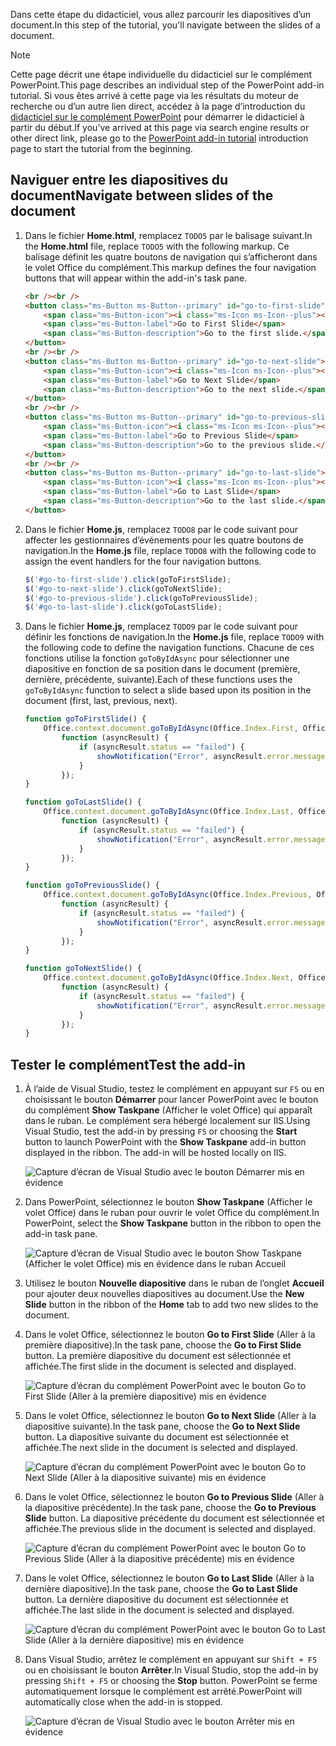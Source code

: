 <span data-ttu-id="9df76-101">Dans cette étape du didacticiel, vous allez parcourir les diapositives d’un document.</span><span class="sxs-lookup"><span data-stu-id="9df76-101">In this step of the tutorial, you'll navigate between the slides of a document.</span></span>

> [!NOTE]
> <span data-ttu-id="9df76-102">Cette page décrit une étape individuelle du didacticiel sur le complément PowerPoint.</span><span class="sxs-lookup"><span data-stu-id="9df76-102">This page describes an individual step of the PowerPoint add-in tutorial.</span></span> <span data-ttu-id="9df76-103">Si vous êtes arrivé à cette page via les résultats du moteur de recherche ou d’un autre lien direct, accédez à la page d’introduction du [didacticiel sur le complément PowerPoint](../tutorials/powerpoint-tutorial.yml) pour démarrer le didacticiel à partir du début.</span><span class="sxs-lookup"><span data-stu-id="9df76-103">If you’ve arrived at this page via search engine results or other direct link, please go to the [PowerPoint add-in tutorial](../tutorials/powerpoint-tutorial.yml) introduction page to start the tutorial from the beginning.</span></span>

## <a name="navigate-between-slides-of-the-document"></a><span data-ttu-id="9df76-104">Naviguer entre les diapositives du document</span><span class="sxs-lookup"><span data-stu-id="9df76-104">Navigate between slides of the document</span></span>

1. <span data-ttu-id="9df76-105">Dans le fichier **Home.html**, remplacez `TODO5` par le balisage suivant.</span><span class="sxs-lookup"><span data-stu-id="9df76-105">In the **Home.html** file, replace `TODO5` with the following markup.</span></span> <span data-ttu-id="9df76-106">Ce balisage définit les quatre boutons de navigation qui s’afficheront dans le volet Office du complément.</span><span class="sxs-lookup"><span data-stu-id="9df76-106">This markup defines the four navigation buttons that will appear within the add-in's task pane.</span></span>

    ```html
    <br /><br />
    <button class="ms-Button ms-Button--primary" id="go-to-first-slide">
        <span class="ms-Button-icon"><i class="ms-Icon ms-Icon--plus"></i></span>
        <span class="ms-Button-label">Go to First Slide</span>
        <span class="ms-Button-description">Go to the first slide.</span>
    </button>
    <br /><br />
    <button class="ms-Button ms-Button--primary" id="go-to-next-slide">
        <span class="ms-Button-icon"><i class="ms-Icon ms-Icon--plus"></i></span>
        <span class="ms-Button-label">Go to Next Slide</span>
        <span class="ms-Button-description">Go to the next slide.</span>
    </button>
    <br /><br />
    <button class="ms-Button ms-Button--primary" id="go-to-previous-slide">
        <span class="ms-Button-icon"><i class="ms-Icon ms-Icon--plus"></i></span>
        <span class="ms-Button-label">Go to Previous Slide</span>
        <span class="ms-Button-description">Go to the previous slide.</span>
    </button>
    <br /><br />
    <button class="ms-Button ms-Button--primary" id="go-to-last-slide">
        <span class="ms-Button-icon"><i class="ms-Icon ms-Icon--plus"></i></span>
        <span class="ms-Button-label">Go to Last Slide</span>
        <span class="ms-Button-description">Go to the last slide.</span>
    </button>
    ```

2. <span data-ttu-id="9df76-107">Dans le fichier **Home.js**, remplacez `TODO8` par le code suivant pour affecter les gestionnaires d’événements pour les quatre boutons de navigation.</span><span class="sxs-lookup"><span data-stu-id="9df76-107">In the **Home.js** file, replace `TODO8` with the following code to assign the event handlers for the four navigation buttons.</span></span>

    ```js
    $('#go-to-first-slide').click(goToFirstSlide);
    $('#go-to-next-slide').click(goToNextSlide);
    $('#go-to-previous-slide').click(goToPreviousSlide);
    $('#go-to-last-slide').click(goToLastSlide);
    ```

3. <span data-ttu-id="9df76-108">Dans le fichier **Home.js**, remplacez `TODO9` par le code suivant pour définir les fonctions de navigation.</span><span class="sxs-lookup"><span data-stu-id="9df76-108">In the **Home.js** file, replace `TODO9` with the following code to define the navigation functions.</span></span> <span data-ttu-id="9df76-109">Chacune de ces fonctions utilise la fonction `goToByIdAsync` pour sélectionner une diapositive en fonction de sa position dans le document (première, dernière, précédente, suivante).</span><span class="sxs-lookup"><span data-stu-id="9df76-109">Each of these functions uses the `goToByIdAsync` function to select a slide based upon its position in the document (first, last, previous, next).</span></span>

    ```js
    function goToFirstSlide() {
        Office.context.document.goToByIdAsync(Office.Index.First, Office.GoToType.Index,
            function (asyncResult) {
                if (asyncResult.status == "failed") {
                    showNotification("Error", asyncResult.error.message);
                }
            });
    }

    function goToLastSlide() {
        Office.context.document.goToByIdAsync(Office.Index.Last, Office.GoToType.Index,
            function (asyncResult) {
                if (asyncResult.status == "failed") {
                    showNotification("Error", asyncResult.error.message);
                }
            });
    }

    function goToPreviousSlide() {
        Office.context.document.goToByIdAsync(Office.Index.Previous, Office.GoToType.Index,
            function (asyncResult) {
                if (asyncResult.status == "failed") {
                    showNotification("Error", asyncResult.error.message);
                }
            });
    }

    function goToNextSlide() {
        Office.context.document.goToByIdAsync(Office.Index.Next, Office.GoToType.Index,
            function (asyncResult) {
                if (asyncResult.status == "failed") {
                    showNotification("Error", asyncResult.error.message);
                }
            });
    }
    ```

## <a name="test-the-add-in"></a><span data-ttu-id="9df76-110">Tester le complément</span><span class="sxs-lookup"><span data-stu-id="9df76-110">Test the add-in</span></span>

1. <span data-ttu-id="9df76-p104">À l’aide de Visual Studio, testez le complément en appuyant sur `F5` ou en choisissant le bouton **Démarrer** pour lancer PowerPoint avec le bouton du complément **Show Taskpane** (Afficher le volet Office) qui apparaît dans le ruban. Le complément sera hébergé localement sur IIS.</span><span class="sxs-lookup"><span data-stu-id="9df76-p104">Using Visual Studio, test the add-in by pressing `F5` or choosing the **Start** button to launch PowerPoint with the **Show Taskpane** add-in button displayed in the ribbon. The add-in will be hosted locally on IIS.</span></span>

    ![Capture d’écran de Visual Studio avec le bouton Démarrer mis en évidence](../images/powerpoint-tutorial-start.png)

2. <span data-ttu-id="9df76-114">Dans PowerPoint, sélectionnez le bouton **Show Taskpane** (Afficher le volet Office) dans le ruban pour ouvrir le volet Office du complément.</span><span class="sxs-lookup"><span data-stu-id="9df76-114">In PowerPoint, select the **Show Taskpane** button in the ribbon to open the add-in task pane.</span></span>

    ![Capture d’écran de Visual Studio avec le bouton Show Taskpane (Afficher le volet Office) mis en évidence dans le ruban Accueil](../images/powerpoint-tutorial-show-taskpane-button.png)


3. <span data-ttu-id="9df76-116">Utilisez le bouton **Nouvelle diapositive** dans le ruban de l’onglet **Accueil** pour ajouter deux nouvelles diapositives au document.</span><span class="sxs-lookup"><span data-stu-id="9df76-116">Use the **New Slide** button in the ribbon of the **Home** tab to add two new slides to the document.</span></span> 

4. <span data-ttu-id="9df76-117">Dans le volet Office, sélectionnez le bouton **Go to First Slide** (Aller à la première diapositive).</span><span class="sxs-lookup"><span data-stu-id="9df76-117">In the task pane, choose the **Go to First Slide** button.</span></span> <span data-ttu-id="9df76-118">La première diapositive du document est sélectionnée et affichée.</span><span class="sxs-lookup"><span data-stu-id="9df76-118">The first slide in the document is selected and displayed.</span></span>

    ![Capture d’écran du complément PowerPoint avec le bouton Go to First Slide (Aller à la première diapositive) mis en évidence](../images/powerpoint-tutorial-go-to-first-slide.png)

5. <span data-ttu-id="9df76-120">Dans le volet Office, sélectionnez le bouton **Go to Next Slide** (Aller à la diapositive suivante).</span><span class="sxs-lookup"><span data-stu-id="9df76-120">In the task pane, choose the **Go to Next Slide** button.</span></span> <span data-ttu-id="9df76-121">La diapositive suivante du document est sélectionnée et affichée.</span><span class="sxs-lookup"><span data-stu-id="9df76-121">The next slide in the document is selected and displayed.</span></span>

    ![Capture d’écran du complément PowerPoint avec le bouton Go to Next Slide (Aller à la diapositive suivante) mis en évidence](../images/powerpoint-tutorial-go-to-next-slide.png)

6. <span data-ttu-id="9df76-123">Dans le volet Office, sélectionnez le bouton **Go to Previous Slide** (Aller à la diapositive précédente).</span><span class="sxs-lookup"><span data-stu-id="9df76-123">In the task pane, choose the **Go to Previous Slide** button.</span></span> <span data-ttu-id="9df76-124">La diapositive précédente du document est sélectionnée et affichée.</span><span class="sxs-lookup"><span data-stu-id="9df76-124">The previous slide in the document is selected and displayed.</span></span>

    ![Capture d’écran du complément PowerPoint avec le bouton Go to Previous Slide (Aller à la diapositive précédente) mis en évidence](../images/powerpoint-tutorial-go-to-previous-slide.png)

7. <span data-ttu-id="9df76-126">Dans le volet Office, sélectionnez le bouton **Go to Last Slide** (Aller à la dernière diapositive).</span><span class="sxs-lookup"><span data-stu-id="9df76-126">In the task pane, choose the **Go to Last Slide** button.</span></span> <span data-ttu-id="9df76-127">La dernière diapositive du document est sélectionnée et affichée.</span><span class="sxs-lookup"><span data-stu-id="9df76-127">The last slide in the document is selected and displayed.</span></span>

    ![Capture d’écran du complément PowerPoint avec le bouton Go to Last Slide (Aller à la dernière diapositive) mis en évidence](../images/powerpoint-tutorial-go-to-last-slide.png)

8. <span data-ttu-id="9df76-129">Dans Visual Studio, arrêtez le complément en appuyant sur `Shift + F5` ou en choisissant le bouton **Arrêter**.</span><span class="sxs-lookup"><span data-stu-id="9df76-129">In Visual Studio, stop the add-in by pressing `Shift + F5` or choosing the **Stop** button.</span></span> <span data-ttu-id="9df76-130">PowerPoint se ferme automatiquement lorsque le complément est arrêté.</span><span class="sxs-lookup"><span data-stu-id="9df76-130">PowerPoint will automatically close when the add-in is stopped.</span></span>

    ![Capture d’écran de Visual Studio avec le bouton Arrêter mis en évidence](../images/powerpoint-tutorial-stop.png)
